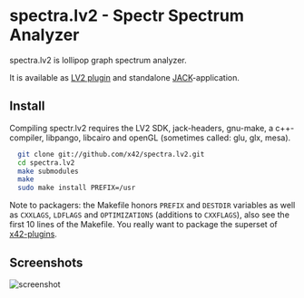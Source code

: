 spectra.lv2 - Spectr Spectrum Analyzer
======================================

spectra.lv2 is lollipop graph spectrum analyzer.

It is available as [LV2 plugin](http://lv2plug.in/) and standalone [JACK](http://jackaudio.org/)-application.

Install
-------

Compiling spectr.lv2 requires the LV2 SDK, jack-headers, gnu-make, a c++-compiler,
libpango, libcairo and openGL (sometimes called: glu, glx, mesa).

```bash
  git clone git://github.com/x42/spectra.lv2.git
  cd spectra.lv2
  make submodules
  make
  sudo make install PREFIX=/usr
```

Note to packagers: the Makefile honors `PREFIX` and `DESTDIR` variables as well
as `CXXLAGS`, `LDFLAGS` and `OPTIMIZATIONS` (additions to `CXXFLAGS`), also
see the first 10 lines of the Makefile.
You really want to package the superset of [x42-plugins](https://github.com/x42/x42-plugins).


Screenshots
-----------

![screenshot](https://raw.github.com/x42/spectra.lv2/master/img/spectr.png "Spectr LV2 GUI - 100Hz Sine")
